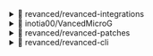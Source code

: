 
<details> <summary>👀 revanced/revanced-integrations </summary>

**Release Version** - [v0.107.0](https://github.com/revanced/revanced-integrations/releases/tag/v0.107.0)<br>**Changelog** -<br> # [0.107.0](https://github.com/revanced/revanced-integrations/compare/v0.106.0...v0.107.0) (2023-05-02)


### Bug Fixes

* **youtube/theme:** set correct default seekbar color ([a91b036](https://github.com/revanced/revanced-integrations/commit/a91b0363a8aca4e195c9da4e48e2c332c1b1a7a6))


### Features

* **youtube/theme:** change seekbar color via preference ([1185cee](https://github.com/revanced/revanced-integrations/commit/1185ceedf7fdb40759261ae8560e79604c8cb743))
* **youtube:** `navigation-buttons` patch ([68f42fc](https://github.com/revanced/revanced-integrations/commit/68f42fc9800210f6c4d6f8e85c0132bf0cbc06d3))



**Published at** -<br> 2023-05-02T05:50:48Z<br><sub>Change logs generated by [Docker Py Revanced](https://github.com/nikhilbadyal/docker-py-revanced)</sub>
</details>
<details> <summary>👀 inotia00/VancedMicroG </summary>

**Release Version** - [v0.2.27.230755](https://github.com/inotia00/VancedMicroG/releases/tag/v0.2.27.230755)<br>**Changelog** -<br> - Bump dependency
- Bump GMS version to 23.07.55

※ This fork repo has been discontinued as none of the builds fix this issue. https://github.com/microg/GmsCore/issues/1870**Published at** -<br> 2023-03-06T02:07:50Z<br><sub>Change logs generated by [Docker Py Revanced](https://github.com/nikhilbadyal/docker-py-revanced)</sub>
</details>
<details> <summary>👀 revanced/revanced-patches </summary>

**Release Version** - [v2.173.0](https://github.com/revanced/revanced-patches/releases/tag/v2.173.0)<br>**Changelog** -<br> # [2.173.0](https://github.com/revanced/revanced-patches/compare/v2.172.0...v2.173.0) (2023-05-02)


### Features

* **youtube/create-button:** switch create with notifications button ([385ceda](https://github.com/revanced/revanced-patches/commit/385ceda61f586f24b11a284688f55758ef5b4e74))
* **youtube/theme:** change seekbar color via preference ([9b465d9](https://github.com/revanced/revanced-patches/commit/9b465d95887863f6b42baa6b710ed98c97383a82))
* **youtube/theme:** theme seekbar when clicked ([691a231](https://github.com/revanced/revanced-patches/commit/691a231d99b3b2fbe446fc7edb7a88c7a3127037))
* **youtube:** `navigation-buttons` patch ([4bece31](https://github.com/revanced/revanced-patches/commit/4bece31f56eb340933ad26da3d1bfc902ea8569f))
* **youtube:** bump compatibility to `18.16.37` ([fe3fdd5](https://github.com/revanced/revanced-patches/commit/fe3fdd5c6cb186bcebc2f86b1d5b597109b25cb6))
* **youtube:** support version `18.16.37` ([8beb5ea](https://github.com/revanced/revanced-patches/commit/8beb5ea860284be915c0ef0c6039821a50c14fa8))



**Published at** -<br> 2023-05-02T05:50:08Z<br><sub>Change logs generated by [Docker Py Revanced](https://github.com/nikhilbadyal/docker-py-revanced)</sub>
</details>
<details> <summary>👀 revanced/revanced-cli </summary>

**Release Version** - [v2.21.1](https://github.com/revanced/revanced-cli/releases/tag/v2.21.1)<br>**Changelog** -<br> ## [2.21.1](https://github.com/revanced/revanced-cli/compare/v2.21.0...v2.21.1) (2023-05-06)



**Published at** -<br> 2023-05-06T22:22:18Z<br><sub>Change logs generated by [Docker Py Revanced](https://github.com/nikhilbadyal/docker-py-revanced)</sub>
</details>
